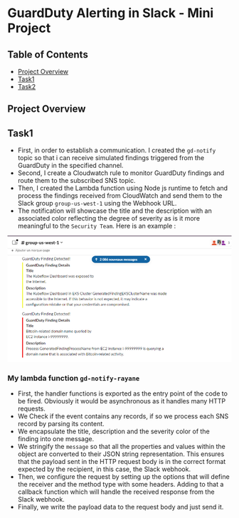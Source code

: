 # GuardDuty Alerting in Slack - Mini Project

## Table of Contents

- [Project Overview](#project-overview)
- [Task1](#Task1)
- [Task2](#Task2)


## Project Overview


## Task1

 - First, in order to establish a communication. I created the `gd-notify` topic so that i can receive simulated findings triggered from the GuardDuty in the specified channel.
 - Second, I create a Cloudwatch rule to monitor GuardDuty findings and route them to the subscribed SNS topic.
 - Then, I created the Lambda function using Node js runtime to fetch and process the findings received from CloudWatch and send them to the Slack group `group-us-west-1` using the Webhook URL.
 - The notification will showcase the title and the description with an associated color reflecting the degree of severity as is it more meaningful to the `Security Team`. Here is an example :

![IMAGE ALT TEXT HERE](Capture.png)

### My lambda function `gd-notify-rayane`
- First, the handler functions is exported as the entry point of the code to be fired. Obviously it would be asynchronous as it handles many HTTP requests.
- We Check if the event contains any records, if so we process each SNS record by parsing its content.
- We encapsulate the title, description and the severity color of the finding into one message.
- We stringify the `message` so that all the properties and values within the object are converted to their JSON string representation. This ensures that the payload sent in the HTTP request body is in the correct format expected by the recipient, in this case, the Slack webhook.
- Then, we configure the request by setting up the options that will define the receiver and the method type with some headers. Adding to that a callback function which will handle the received response from the Slack webhook.
- Finally, we  write the payload data to the request body and just send it.

